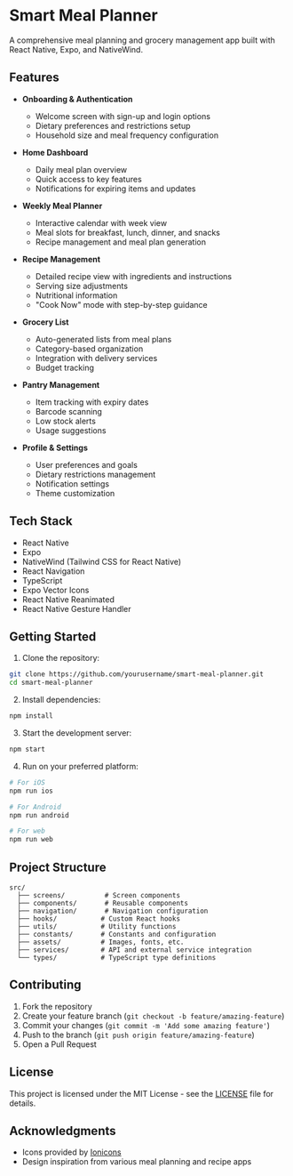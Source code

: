# Smart Meal Planner

A comprehensive meal planning and grocery management app built with React Native, Expo, and NativeWind.

## Features

- **Onboarding & Authentication**
  - Welcome screen with sign-up and login options
  - Dietary preferences and restrictions setup
  - Household size and meal frequency configuration

- **Home Dashboard**
  - Daily meal plan overview
  - Quick access to key features
  - Notifications for expiring items and updates

- **Weekly Meal Planner**
  - Interactive calendar with week view
  - Meal slots for breakfast, lunch, dinner, and snacks
  - Recipe management and meal plan generation

- **Recipe Management**
  - Detailed recipe view with ingredients and instructions
  - Serving size adjustments
  - Nutritional information
  - "Cook Now" mode with step-by-step guidance

- **Grocery List**
  - Auto-generated lists from meal plans
  - Category-based organization
  - Integration with delivery services
  - Budget tracking

- **Pantry Management**
  - Item tracking with expiry dates
  - Barcode scanning
  - Low stock alerts
  - Usage suggestions

- **Profile & Settings**
  - User preferences and goals
  - Dietary restrictions management
  - Notification settings
  - Theme customization

## Tech Stack

- React Native
- Expo
- NativeWind (Tailwind CSS for React Native)
- React Navigation
- TypeScript
- Expo Vector Icons
- React Native Reanimated
- React Native Gesture Handler

## Getting Started

1. Clone the repository:
```bash
git clone https://github.com/yourusername/smart-meal-planner.git
cd smart-meal-planner
```

2. Install dependencies:
```bash
npm install
```

3. Start the development server:
```bash
npm start
```

4. Run on your preferred platform:
```bash
# For iOS
npm run ios

# For Android
npm run android

# For web
npm run web
```

## Project Structure

```
src/
  ├── screens/          # Screen components
  ├── components/       # Reusable components
  ├── navigation/       # Navigation configuration
  ├── hooks/           # Custom React hooks
  ├── utils/           # Utility functions
  ├── constants/       # Constants and configuration
  ├── assets/          # Images, fonts, etc.
  ├── services/        # API and external service integration
  └── types/           # TypeScript type definitions
```

## Contributing

1. Fork the repository
2. Create your feature branch (`git checkout -b feature/amazing-feature`)
3. Commit your changes (`git commit -m 'Add some amazing feature'`)
4. Push to the branch (`git push origin feature/amazing-feature`)
5. Open a Pull Request

## License

This project is licensed under the MIT License - see the [LICENSE](LICENSE) file for details.

## Acknowledgments

- Icons provided by [Ionicons](https://ionicons.com/)
- Design inspiration from various meal planning and recipe apps 